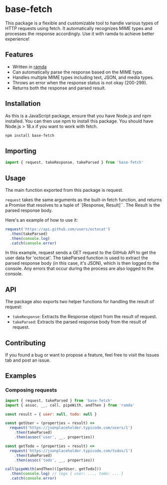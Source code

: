 # base-fetch

This package is a flexible and customizable tool to handle various types of HTTP requests using fetch. It automatically recognizes MIME types and processes the response accordingly. Use it with ramda to achieve better experience!

## Features

- Written in [ramda](https://ramdajs.com/)
- Can automatically parse the response based on the MIME type.
- Handles multiple MIME types including text, JSON, and media types.
- Throws an error when the response status is not okay (200-299).
- Returns both the response and parsed result.

## Installation

As this is a JavaScript package, ensure that you have Node.js and npm installed. You can then use npm to install this package. You should have Node.js > 18.x if you want to work with fetch.

```bash
npm install base-fetch
```

## Importing

```javascript
import { request, takeResponse, takeParsed } from 'base-fetch'
```

## Usage

The main function exported from this package is request.

`request` takes the same arguments as the built-in fetch function, and returns a Promise that resolves to a tuple of `[Response, Result]``. The Result is the parsed response body.

Here's an example of how to use it:

```javascript
request('https://api.github.com/users/octocat')
  .then(takeParsed)
  .then(console.log)
  .catch(console.error)
```

In this example, request sends a GET request to the GitHub API to get the user data for 'octocat'. The takeParsed function is used to extract the parsed response body (in this case, it's JSON), which is then logged to the console. Any errors that occur during the process are also logged to the console.

## API

The package also exports two helper functions for handling the result of request:

- `takeResponse`: Extracts the Response object from the result of request.
- `takeParsed`: Extracts the parsed response body from the result of request.

## Contributing

If you found a bug or want to propose a feature, feel free to visit the Issues tab and post an issue.

## Examples

### Composing requests

```javascript
import { request, takeParsed } from 'base-fetch'
import { assoc, __, call, pipeWith, andThen } from 'ramda'

const result = { user: null, todo: null }

const getUser = (properties = result) =>
  request('https://jsonplaceholder.typicode.com/users/1')
    .then(takeParsed)
    .then(assoc('user', __, properties))

const getTodo = (properties = result) =>
  request('https://jsonplaceholder.typicode.com/todos/1')
    .then(takeParsed)
    .then(assoc('todo', __, properties))

call(pipeWith(andThen)([getUser, getTodo]))
  .then(console.log) // logs { user: ..., todo: ... }
  .catch(console.error)
```
